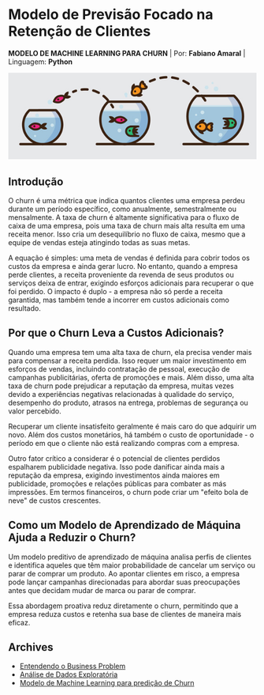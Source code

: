 # Modelo de Previsão Focado na Retenção de Clientes
**MODELO DE MACHINE LEARNING PARA CHURN** | Por: **Fabiano Amaral** | Linguagem: **Python** 

![](img/2.20.png)
## Introdução
O churn é uma métrica que indica quantos clientes uma empresa perdeu durante um período específico, como anualmente, semestralmente ou mensalmente. A taxa de churn é altamente significativa para o fluxo de caixa de uma empresa, pois uma taxa de churn mais alta resulta em uma receita menor. Isso cria um desequilíbrio no fluxo de caixa, mesmo que a equipe de vendas esteja atingindo todas as suas metas.

A equação é simples: uma meta de vendas é definida para cobrir todos os custos da empresa e ainda gerar lucro. No entanto, quando a empresa perde clientes, a receita proveniente da revenda de seus produtos ou serviços deixa de entrar, exigindo esforços adicionais para recuperar o que foi perdido. O impacto é duplo - a empresa não só perde a receita garantida, mas também tende a incorrer em custos adicionais como resultado.

## Por que o Churn Leva a Custos Adicionais?
Quando uma empresa tem uma alta taxa de churn, ela precisa vender mais para compensar a receita perdida. Isso requer um maior investimento em esforços de vendas, incluindo contratação de pessoal, execução de campanhas publicitárias, oferta de promoções e mais. Além disso, uma alta taxa de churn pode prejudicar a reputação da empresa, muitas vezes devido a experiências negativas relacionadas à qualidade do serviço, desempenho do produto, atrasos na entrega, problemas de segurança ou valor percebido.

Recuperar um cliente insatisfeito geralmente é mais caro do que adquirir um novo. Além dos custos monetários, há também o custo de oportunidade - o período em que o cliente não está realizando compras com a empresa.

Outro fator crítico a considerar é o potencial de clientes perdidos espalharem publicidade negativa. Isso pode danificar ainda mais a reputação da empresa, exigindo investimentos ainda maiores em publicidade, promoções e relações públicas para combater as más impressões. Em termos financeiros, o churn pode criar um "efeito bola de neve" de custos crescentes.

## Como um Modelo de Aprendizado de Máquina Ajuda a Reduzir o Churn?
Um modelo preditivo de aprendizado de máquina analisa perfis de clientes e identifica aqueles que têm maior probabilidade de cancelar um serviço ou parar de comprar um produto. Ao apontar clientes em risco, a empresa pode lançar campanhas direcionadas para abordar suas preocupações antes que decidam mudar de marca ou parar de comprar.

Essa abordagem proativa reduz diretamente o churn, permitindo que a empresa reduza custos e retenha sua base de clientes de maneira mais eficaz.


## Archives
* [Entendendo o Business Problem](understanding_the_problem.md)
* [Análise de Dados Exploratória](exploratory_analysis.ipynb)
* [Modelo de Machine Learning para predição de Churn](machine_learning_model_churn.ipynb)
